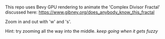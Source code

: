 This repo uses Bevy GPU rendering to animate the 'Complex Divisor Fractal' discussed here:
https://www.gibney.org/does_anybody_know_this_fractal


Zoom in and out with 'w' and 's'.

Hint: try zooming all the way into the middle. _keep going when it gets fuzzy_